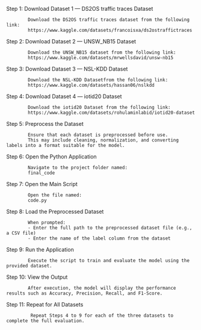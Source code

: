 Step 1: Download Dataset 1 — DS2OS traffic traces Dataset  

            Download the DS2OS traffic traces dataset from the following link:  
            https://www.kaggle.com/datasets/francoisxa/ds2ostraffictraces  

Step 2: Download Dataset 2 — UNSW_NB15 Dataset  

            Download the UNSW_NB15 dataset from the following link:  
            https://www.kaggle.com/datasets/mrwellsdavid/unsw-nb15

Step 3: Download Dataset 3 — NSL-KDD Dataset  

            Download the NSL-KDD Datasetfrom the following link:  
            https://www.kaggle.com/datasets/hassan06/nslkdd

Step 4: Download Dataset 4 — iotid20 Dataset  

            Download the iotid20 Dataset from the following link:  
            https://www.kaggle.com/datasets/rohulaminlabid/iotid20-dataset

Step 5: Preprocess the Dataset  

            Ensure that each dataset is preprocessed before use.  
            This may include cleaning, normalization, and converting labels into a format suitable for the model.

Step 6: Open the Python Application  

            Navigate to the project folder named:  
            final_code  

Step 7: Open the Main Script  
 
            Open the file named:  
            code.py  

Step 8: Load the Preprocessed Dataset  

            When prompted:  
            - Enter the full path to the preprocessed dataset file (e.g., a CSV file)  
            - Enter the name of the label column from the dataset  

Step 9: Run the Application  

            Execute the script to train and evaluate the model using the provided dataset.

Step 10: View the Output  

            After execution, the model will display the performance results such as Accuracy, Precision, Recall, and F1-Score.

Step 11: Repeat for All Datasets  

             Repeat Steps 4 to 9 for each of the three datasets to complete the full evaluation.
